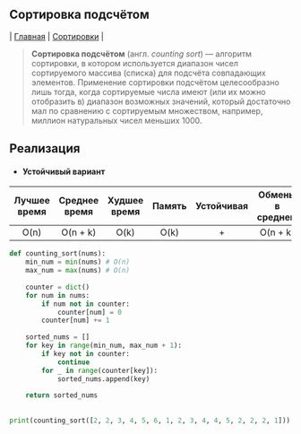 Сортировка подсчётом
--------------------
| [Главная](../../../README.md#Список-алгоритмов-[russian])
| [Сортировки](../../../README.md#Сортировки)
|


> **Сортировка подсчётом** (англ. _counting sort_) — алгоритм 
сортировки, в котором используется диапазон чисел 
сортируемого массива (списка) для подсчёта совпадающих 
элементов. Применение сортировки подсчётом целесообразно 
лишь тогда, когда сортируемые числа имеют (или их можно 
отобразить в) диапазон возможных значений, который 
достаточно мал по сравнению с сортируемым множеством, 
например, миллион натуральных чисел меньших 1000.



Реализация
----------
* #### Устойчивый вариант

|Лучшее время|Среднее время|Худшее время|Память   |Устойчивая|Обмены в среднем|
|:----------:|:-----------:|:----------:|:-------:|:--------:|:--------------:|
|O(n)        |O(n + k)     |O(k)        |O(k)     |+         |O(n + k)        |


```python
def counting_sort(nums):
    min_num = min(nums) # O(n)
    max_num = max(nums) # O(n)
    
    counter = dict()
    for num in nums:
        if num not in counter:
            counter[num] = 0
        counter[num] += 1
        
    sorted_nums = []
    for key in range(min_num, max_num + 1):
        if key not in counter:
            continue
        for _ in range(counter[key]):
            sorted_nums.append(key)
    
    return sorted_nums
    
    
print(counting_sort([2, 2, 3, 4, 5, 6, 1, 2, 3, 4, 4, 5, 2, 2, 2, 1]))
```
